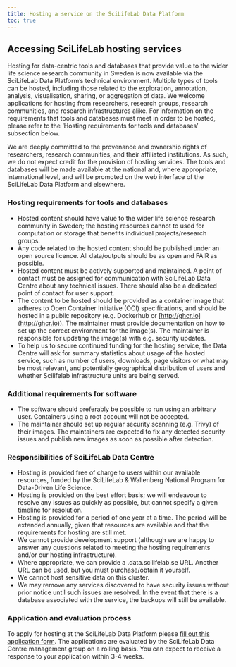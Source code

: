 ```yaml
---
title: Hosting a service on the SciLifeLab Data Platform
toc: true
---
```


## Accessing SciLifeLab hosting services

Hosting for data-centric tools and databases that provide value to the wider life science research community in Sweden is now available via the SciLifeLab Data Platform’s technical environment. Multiple types of tools can be hosted, including those related to the exploration, annotation, analysis, visualisation, sharing, or aggregation of data. We welcome applications for hosting from researchers, research groups, research communities, and research infrastructures alike. For information on the requirements that tools and databases must meet in order to be hosted, please refer to the ‘Hosting requirements for tools and databases’ subsection below.

We are deeply committed to the provenance and ownership rights of researchers, research communities, and their affiliated institutions. As such, we do not expect credit for the provision of hosting services. The tools and databases will be made available at the national and, where appropriate, international level, and will be promoted on the web interface of the SciLifeLab Data Platform and elsewhere.
 
### Hosting requirements for tools and databases

- Hosted content should have value to the wider life science research community in Sweden; the hosting resources cannot to used for computation or storage that benefits individual projects/research groups.
- Any code related to the hosted content should be published under an open source licence. All data/outputs should be as open and FAIR as possible.
- Hosted content must be actively supported and maintained. A point of contact must be assigned for communication with SciLifeLab Data Centre about any technical issues. There should also be a dedicated point of contact for user support.
- The content to be hosted should be provided as a container image that adheres to Open Container Initiative (OCI) specifications, and should be hosted in a public repository (e.g. Dockerhub or [http://ghcr.io](http://ghcr.io)). The maintainer must provide documentation on how to set up the correct environment for the image(s). The maintainer is responsible for updating the image(s) with e.g. security updates.
- To help us to secure continued funding for the hosting service, the Data Centre will ask for summary statistics about usage of the hosted service, such as number of users, downloads, page visitors or what may be most relevant, and potentially geographical distribution of users and whether Scilifelab infrastructure units are being served.

### Additional requirements for software

- The software should preferably be possible to run using an arbitrary user. Containers using a root account will not be accepted.
- The maintainer should set up regular security scanning (e.g. Trivy) of their images. The maintainers are expected to fix any detected security issues and publish new images as soon as possible after detection.
 
### Responsibilities of SciLifeLab Data Centre

- Hosting is provided free of charge to users within our available resources, funded by the SciLifeLab & Wallenberg National Program for Data-Driven Life Science.
- Hosting is provided on the best effort basis; we will endeavour to resolve any issues as quickly as possible, but cannot specify a given timeline for resolution.
- Hosting is provided for a period of one year at a time. The period will be extended annually, given that resources are available and that the requirements for hosting are still met.
- We cannot provide development support (although we are happy to answer any questions related to meeting the hosting requirements and/or our hosting infrastructure).
- Where appropriate, we can provide a <domain>.data.scilifelab.se URL. Another URL can be used, but you must purchase/obtain it yourself.
- We cannot host sensitive data on this cluster.
- We may remove any services discovered to have security issues without prior notice until such issues are resolved. In the event that there is a database associated with the service, the backups will still be available. 

### Application and evaluation process
To apply for hosting at the SciLifeLab Data Platform please [fill out this application form](/hosting_files/hosting_application_form.docx). The applications are evaluated by the SciLifeLab Data Centre management group on a rolling basis. You can expect to receive a response to your application within 3-4 weeks.
